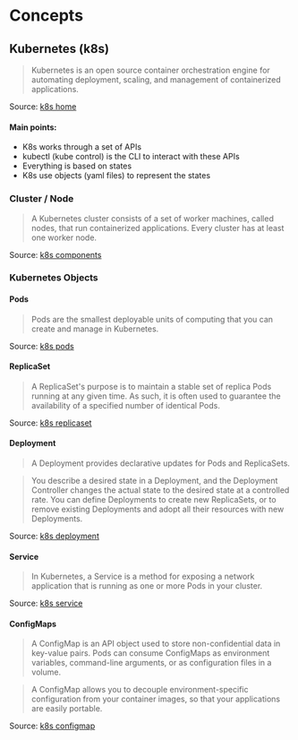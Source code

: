 # Concepts

## Kubernetes (k8s)

> Kubernetes is an open source container orchestration engine for automating deployment, scaling, and management of containerized applications.

Source: [k8s home](https://kubernetes.io/docs/home/)

#### Main points:

- K8s works through a set of APIs
- kubectl (kube control) is the CLI to interact with these APIs
- Everything is based on states
- K8s use objects (yaml files) to represent the states

### Cluster / Node

> A Kubernetes cluster consists of a set of worker machines, called nodes, that run containerized applications. Every cluster has at least one worker node.

Source: [k8s components](https://kubernetes.io/docs/concepts/overview/components/)

### Kubernetes Objects

#### Pods

> Pods are the smallest deployable units of computing that you can create and manage in Kubernetes.

Source: [k8s pods](https://kubernetes.io/docs/concepts/workloads/pods/)

#### ReplicaSet

> A ReplicaSet's purpose is to maintain a stable set of replica Pods running at any given time. As such, it is often used to guarantee the availability of a specified number of identical Pods.

Source: [k8s replicaset](https://kubernetes.io/docs/concepts/workloads/controllers/replicaset/)

#### Deployment

> A Deployment provides declarative updates for Pods and ReplicaSets.

> You describe a desired state in a Deployment, and the Deployment Controller changes the actual state to the desired state at a controlled rate. You can define Deployments to create new ReplicaSets, or to remove existing Deployments and adopt all their resources with new Deployments.

Source: [k8s deployment](https://kubernetes.io/docs/concepts/workloads/controllers/deployment/)

#### Service

> In Kubernetes, a Service is a method for exposing a network application that is running as one or more Pods in your cluster.

Source: [k8s service](https://kubernetes.io/docs/concepts/services-networking/service/)

#### ConfigMaps

> A ConfigMap is an API object used to store non-confidential data in key-value pairs. Pods can consume ConfigMaps as environment variables, command-line arguments, or as configuration files in a volume.

> A ConfigMap allows you to decouple environment-specific configuration from your container images, so that your applications are easily portable.

Source: [k8s configmap](https://kubernetes.io/docs/concepts/configuration/configmap/)
